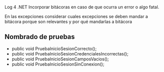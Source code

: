 Log 4 .NET
Incorporar bitácoras en caso de que ocurra un error o algo fatal.

En las excepciones considerar cuales excepciones se deben mandar a bitácora porque son relevantes y por qué mandarlas a bitácora

## Nombrado de pruebas

- public void PruebaInicioSesionCorrecto();
- public void PruebaInicioSesionCredencialesIncorrectas();
- public void PruebaInicioSesionCamposVacios();
- public void PruebaInicioSesionSinConexion();

